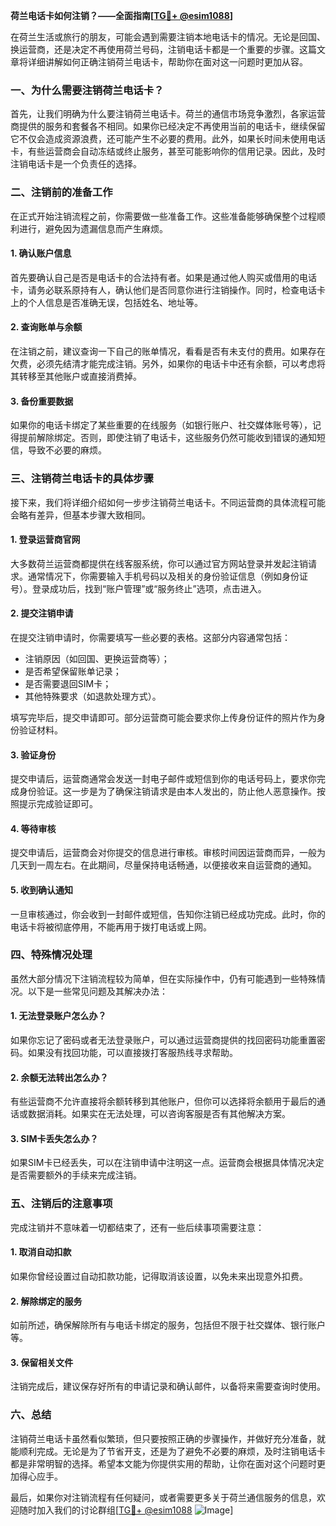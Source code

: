 **荷兰电话卡如何注销？——全面指南[[TG💪+ @esim1088](https://t.me/s/esim1088)]**

在荷兰生活或旅行的朋友，可能会遇到需要注销本地电话卡的情况。无论是回国、换运营商，还是决定不再使用荷兰号码，注销电话卡都是一个重要的步骤。这篇文章将详细讲解如何正确注销荷兰电话卡，帮助你在面对这一问题时更加从容。

### 一、为什么需要注销荷兰电话卡？

首先，让我们明确为什么要注销荷兰电话卡。荷兰的通信市场竞争激烈，各家运营商提供的服务和套餐各不相同。如果你已经决定不再使用当前的电话卡，继续保留它不仅会造成资源浪费，还可能产生不必要的费用。此外，如果长时间未使用电话卡，有些运营商会自动冻结或终止服务，甚至可能影响你的信用记录。因此，及时注销电话卡是一个负责任的选择。

### 二、注销前的准备工作

在正式开始注销流程之前，你需要做一些准备工作。这些准备能够确保整个过程顺利进行，避免因为遗漏信息而产生麻烦。

#### 1. 确认账户信息
首先要确认自己是否是电话卡的合法持有者。如果是通过他人购买或借用的电话卡，请务必联系原持有人，确认他们是否同意你进行注销操作。同时，检查电话卡上的个人信息是否准确无误，包括姓名、地址等。

#### 2. 查询账单与余额
在注销之前，建议查询一下自己的账单情况，看看是否有未支付的费用。如果存在欠费，必须先结清才能完成注销。另外，如果你的电话卡中还有余额，可以考虑将其转移至其他账户或直接消费掉。

#### 3. 备份重要数据
如果你的电话卡绑定了某些重要的在线服务（如银行账户、社交媒体账号等），记得提前解除绑定。否则，即使注销了电话卡，这些服务仍然可能收到错误的通知短信，导致不必要的麻烦。

### 三、注销荷兰电话卡的具体步骤

接下来，我们将详细介绍如何一步步注销荷兰电话卡。不同运营商的具体流程可能会略有差异，但基本步骤大致相同。

#### 1. 登录运营商官网
大多数荷兰运营商都提供在线客服系统，你可以通过官方网站登录并发起注销请求。通常情况下，你需要输入手机号码以及相关的身份验证信息（例如身份证号）。登录成功后，找到“账户管理”或“服务终止”选项，点击进入。

#### 2. 提交注销申请
在提交注销申请时，你需要填写一些必要的表格。这部分内容通常包括：
- 注销原因（如回国、更换运营商等）；
- 是否希望保留账单记录；
- 是否需要退回SIM卡；
- 其他特殊要求（如退款处理方式）。

填写完毕后，提交申请即可。部分运营商可能会要求你上传身份证件的照片作为身份验证材料。

#### 3. 验证身份
提交申请后，运营商通常会发送一封电子邮件或短信到你的电话号码上，要求你完成身份验证。这一步是为了确保注销请求是由本人发出的，防止他人恶意操作。按照提示完成验证即可。

#### 4. 等待审核
提交申请后，运营商会对你提交的信息进行审核。审核时间因运营商而异，一般为几天到一周左右。在此期间，尽量保持电话畅通，以便接收来自运营商的通知。

#### 5. 收到确认通知
一旦审核通过，你会收到一封邮件或短信，告知你注销已经成功完成。此时，你的电话卡将被彻底停用，不能再用于拨打电话或上网。

### 四、特殊情况处理

虽然大部分情况下注销流程较为简单，但在实际操作中，仍有可能遇到一些特殊情况。以下是一些常见问题及其解决办法：

#### 1. 无法登录账户怎么办？
如果你忘记了密码或者无法登录账户，可以通过运营商提供的找回密码功能重置密码。如果没有找回功能，可以直接拨打客服热线寻求帮助。

#### 2. 余额无法转出怎么办？
有些运营商不允许直接将余额转移到其他账户，但你可以选择将余额用于最后的通话或数据消耗。如果实在无法处理，可以咨询客服是否有其他解决方案。

#### 3. SIM卡丢失怎么办？
如果SIM卡已经丢失，可以在注销申请中注明这一点。运营商会根据具体情况决定是否需要额外的手续来完成注销。

### 五、注销后的注意事项

完成注销并不意味着一切都结束了，还有一些后续事项需要注意：

#### 1. 取消自动扣款
如果你曾经设置过自动扣款功能，记得取消该设置，以免未来出现意外扣费。

#### 2. 解除绑定的服务
如前所述，确保解除所有与电话卡绑定的服务，包括但不限于社交媒体、银行账户等。

#### 3. 保留相关文件
注销完成后，建议保存好所有的申请记录和确认邮件，以备将来需要查询时使用。

### 六、总结

注销荷兰电话卡虽然看似繁琐，但只要按照正确的步骤操作，并做好充分准备，就能顺利完成。无论是为了节省开支，还是为了避免不必要的麻烦，及时注销电话卡都是非常明智的选择。希望本文能为你提供实用的帮助，让你在面对这个问题时更加得心应手。

最后，如果你对注销流程有任何疑问，或者需要更多关于荷兰通信服务的信息，欢迎随时加入我们的讨论群组[[TG💪+ @esim1088](https://t.me/s/esim1088) ![Image](https://i.postimg.cc/4NQfJmqS/Snipaste-2025-05-13-00-14-12.png)]